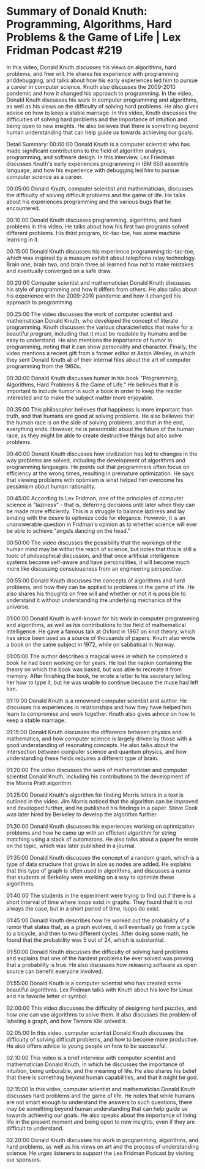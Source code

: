 # Summary of Donald Knuth: Programming, Algorithms, Hard Problems & the Game of Life | Lex Fridman Podcast #219

In this video, Donald Knuth discusses his views on algorithms, hard problems, and free will. He shares his experience with programming anddebugging, and talks about how his early experiences led him to pursue a career in computer science. Knuth also discusses the 2009-2010 pandemic and how it changed his approach to programming.
In the video, Donald Knuth discusses his work in computer programming and algorithms, as well as his views on the difficulty of solving hard problems. He also gives advice on how to keep a stable marriage.
In this video, Knuth discusses the difficulties of solving hard problems and the importance of intuition and being open to new insights. He also believes that there is something beyond human understanding that can help guide us towards achieving our goals.

Detail Summary: 
00:00:00
Donald Knuth is a computer scientist who has made significant contributions to the field of algorithm analysis, programming, and software design. In this interview, Lex Friedman discusses Knuth's early experiences programming in IBM 650 assembly language, and how his experience with debugging led him to pursue computer science as a career.

00:05:00
Donald Knuth, computer scientist and mathematician, discusses the difficulty of solving difficult problems and the game of life. He talks about his experiences programming and the various bugs that he encountered.

00:10:00
Donald Knuth discusses programming, algorithms, and hard problems in this video. He talks about how his first two programs solved different problems. His third program, tic-tac-toe, has some machine learning in it.

00:15:00
Donald Knuth discusses his experience programming tic-tac-toe, which was inspired by a museum exhibit about telephone relay technology. Brain one, brain two, and brain three all learned how not to make mistakes and eventually converged on a safe draw.

00:20:00
Computer scientist and mathematician Donald Knuth discusses his style of programming and how it differs from others. He also talks about his experience with the 2009-2010 pandemic and how it changed his approach to programming.

00:25:00
The video discusses the work of computer scientist and mathematician Donald Knuth, who developed the concept of literate programming. Knuth discusses the various characteristics that make for a beautiful program, including that it must be readable by humans and be easy to understand. He also mentions the importance of humor in programming, noting that it can show personality and character. Finally, the video mentions a recent gift from a former editor at Aston Wesley, in which they sent Donald Knuth all of their internal files about the art of computer programming from the 1960s.

00:30:00
Donald Knuth discusses humor in his book "Programming, Algorithms, Hard Problems & the Game of Life." He believes that it is important to include humor in such a book in order to keep the reader interested and to make the subject matter more enjoyable.

00:35:00
This philosopher believes that happiness is more important than truth, and that humans are good at solving problems. He also believes that the human race is on the side of solving problems, and that in the end, everything ends. However, he is pessimistic about the future of the human race, as they might be able to create destructive things but also solve problems.

00:40:00
Donald Knuth discusses how civilization has led to changes in the way problems are solved, including the development of algorithms and programming languages. He points out that programmers often focus on efficiency at the wrong times, resulting in premature optimization. He says that viewing problems with optimism is what helped him overcome his pessimism about human rationality.

00:45:00
According to Lex Fridman, one of the principles of computer science is "laziness" - that is, deferring decisions until later when they can be made more efficiently. This is a struggle to balance laziness and lay binding with the desire to optimize code for elegance. However, it is an unanswerable question in Fridman's opinion as to whether science will ever be able to achieve "angels dancing on the head."

00:50:00
The video discusses the possibility that the workings of the human mind may be within the reach of science, but notes that this is still a topic of philosophical discussion, and that once artificial intelligence systems become self-aware and have personalities, it will become much more like discussing consciousness from an engineering perspective.

00:55:00
Donald Knuth discusses the concepts of algorithms and hard problems, and how they can be applied to problems in the game of life. He also shares his thoughts on free will and whether or not it is possible to understand it without understanding the underlying mechanics of the universe.

01:00:00
Donald Knuth is well-known for his work in computer programming and algorithms, as well as his contributions to the field of mathematical intelligence. He gave a famous talk at Oxford in 1967 on knot theory, which has since been used as a source of thousands of papers. Knuth also wrote a book on the same subject in 1972, while on sabbatical in Norway.

01:05:00
The author describes a magical week in which he completed a book he had been working on for years. He lost the napkin containing the theory on which the book was based, but was able to recreate it from memory. After finishing the book, he wrote a letter to his secretary telling her how to type it, but he was unable to continue because the muse had left him.

01:10:00
Donald Knuth is a renowned computer scientist and author. He discusses his experiences in relationships and how they have helped him learn to compromise and work together. Knuth also gives advice on how to keep a stable marriage.

01:15:00
Donald Knuth discusses the difference between physics and mathematics, and how computer science is largely driven by those with a good understanding of resonating concepts. He also talks about the intersection between computer science and quantum physics, and how understanding these fields requires a different type of brain.

01:20:00
The video discusses the work of mathematician and computer scientist Donald Knuth, including his contributions to the development of the Morris Pratt algorithm.

01:25:00
Donald Knuth's algorithm for finding Morris letters in a text is outlined in the video. Jim Morris noticed that the algorithm can be improved and developed further, and he published his findings in a paper. Steve Cook was later hired by Berkeley to develop the algorithm further.

01:30:00
Donald Knuth discusses his experiences working on optimization problems and how he came up with an efficient algorithm for string matching using a stack of automatons. He also talks about a paper he wrote on the topic, which was later published in a journal.

01:35:00
Donald Knuth discusses the concept of a random graph, which is a type of data structure that grows in size as nodes are added. He explains that this type of graph is often used in algorithms, and discusses a rumor that students at Berkeley were working on a way to optimize these algorithms.

01:40:00
The students in the experiment were trying to find out if there is a short interval of time where loops exist in graphs. They found that it is not always the case, but in a short period of time, loops do exist.

01:45:00
Donald Knuth describes how he worked out the probability of a rumor that states that, as a graph evolves, it will eventually go from a cycle to a bicycle, and then to two different cycles. After doing some math, he found that the probability was 5 out of 24, which is substantial.

01:50:00
Donald Knuth discusses the difficulty of solving hard problems and explains that one of the hardest problems he ever solved was proving that a probability is true. He also discusses how releasing software as open source can benefit everyone involved.

01:55:00
Donald Knuth is a computer scientist who has created some beautiful algorithms. Lex Fridman talks with Knuth about his love for Linux and his favorite letter or symbol.

02:00:00
This video discusses the difficulty of designing hard puzzles, and how one can use algorithms to solve them. It also discusses the problem of labeling a graph, and how Tamara Kiki solved it.

02:05:00
In this video, computer scientist Donald Knuth discusses the difficulty of solving difficult problems, and how to become more productive. He also offers advice to young people on how to be successful.

02:10:00
This video is a brief interview with computer scientist and mathematician Donald Knuth, in which he discusses the importance of intuition, being unborable, and the meaning of life. He also shares his belief that there is something beyond human capabilities, and that it might be god.

02:15:00
In this video, computer scientist and mathematician Donald Knuth discusses hard problems and the game of life. He notes that while humans are not smart enough to understand the answers to such questions, there may be something beyond human understanding that can help guide us towards achieving our goals. He also speaks about the importance of living life in the present moment and being open to new insights, even if they are difficult to understand.

02:20:00
Donald Knuth discusses his work in programming, algorithms, and hard problems, as well as his views on art and the process of understanding science. He urges listeners to support the Lex Fridman Podcast by visiting our sponsors.

